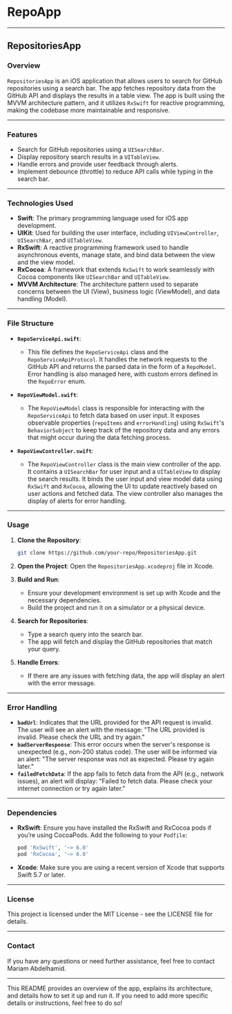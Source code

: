 # RepoApp

---

## RepositoriesApp

### Overview

`RepositoriesApp` is an iOS application that allows users to search for GitHub repositories using a search bar. The app fetches repository data from the GitHub API and displays the results in a table view. The app is built using the MVVM architecture pattern, and it utilizes `RxSwift` for reactive programming, making the codebase more maintainable and responsive.

---

### Features

- Search for GitHub repositories using a `UISearchBar`.
- Display repository search results in a `UITableView`.
- Handle errors and provide user feedback through alerts.
- Implement debounce (throttle) to reduce API calls while typing in the search bar.

---

### Technologies Used

- **Swift**: The primary programming language used for iOS app development.
- **UIKit**: Used for building the user interface, including `UIViewController`, `UISearchBar`, and `UITableView`.
- **RxSwift**: A reactive programming framework used to handle asynchronous events, manage state, and bind data between the view and the view model.
- **RxCocoa**: A framework that extends `RxSwift` to work seamlessly with Cocoa components like `UISearchBar` and `UITableView`.
- **MVVM Architecture**: The architecture pattern used to separate concerns between the UI (View), business logic (ViewModel), and data handling (Model).

---

### File Structure

- **`RepoServiceApi.swift`**:
  - This file defines the `RepoServiceApi` class and the `RepoServiceApiProtocol`. It handles the network requests to the GitHub API and returns the parsed data in the form of a `RepoModel`. Error handling is also managed here, with custom errors defined in the `RepoError` enum.

- **`RepoViewModel.swift`**:
  - The `RepoViewModel` class is responsible for interacting with the `RepoServiceApi` to fetch data based on user input. It exposes observable properties (`repoItems` and `errorHandling`) using `RxSwift`'s `BehaviorSubject` to keep track of the repository data and any errors that might occur during the data fetching process.

- **`RepoViewController.swift`**:
  - The `RepoViewController` class is the main view controller of the app. It contains a `UISearchBar` for user input and a `UITableView` to display the search results. It binds the user input and view model data using `RxSwift` and `RxCocoa`, allowing the UI to update reactively based on user actions and fetched data. The view controller also manages the display of alerts for error handling.

---

### Usage

1. **Clone the Repository**:
   ```bash
   git clone https://github.com/your-repo/RepositoriesApp.git
   ```
   
2. **Open the Project**:
   Open the `RepositoriesApp.xcodeproj` file in Xcode.

3. **Build and Run**:
   - Ensure your development environment is set up with Xcode and the necessary dependencies.
   - Build the project and run it on a simulator or a physical device.

4. **Search for Repositories**:
   - Type a search query into the search bar.
   - The app will fetch and display the GitHub repositories that match your query.

5. **Handle Errors**:
   - If there are any issues with fetching data, the app will display an alert with the error message.

---

### Error Handling

- **`badUrl`**: Indicates that the URL provided for the API request is invalid. The user will see an alert with the message: "The URL provided is invalid. Please check the URL and try again."
- **`badServerResponse`**: This error occurs when the server's response is unexpected (e.g., non-200 status code). The user will be informed via an alert: "The server response was not as expected. Please try again later."
- **`failedFetchData`**: If the app fails to fetch data from the API (e.g., network issues), an alert will display: "Failed to fetch data. Please check your internet connection or try again later."

---

### Dependencies

- **RxSwift**: Ensure you have installed the RxSwift and RxCocoa pods if you’re using CocoaPods. Add the following to your `Podfile`:

  ```ruby
  pod 'RxSwift', '~> 6.0'
  pod 'RxCocoa', '~> 6.0'
  ```

- **Xcode**: Make sure you are using a recent version of Xcode that supports Swift 5.7 or later.

---

### License

This project is licensed under the MIT License - see the LICENSE file for details.

---

### Contact

If you have any questions or need further assistance, feel free to contact Mariam Abdelhamid.

---

This README provides an overview of the app, explains its architecture, and details how to set it up and run it. If you need to add more specific details or instructions, feel free to do so!
